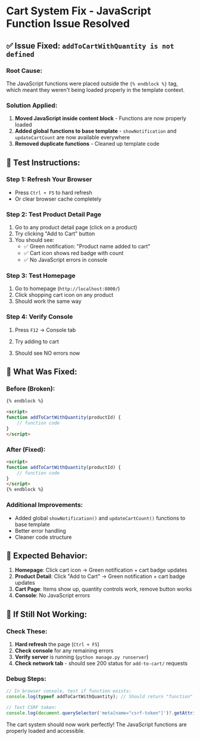 # Cart System Fix - JavaScript Function Issue Resolved

## ✅ **Issue Fixed: `addToCartWithQuantity is not defined`**

### **Root Cause:**
The JavaScript functions were placed outside the `{% endblock %}` tag, which meant they weren't being loaded properly in the template context.

### **Solution Applied:**

1. **Moved JavaScript inside content block** - Functions are now properly loaded
2. **Added global functions to base template** - `showNotification` and `updateCartCount` are now available everywhere
3. **Removed duplicate functions** - Cleaned up template code

## 🚀 **Test Instructions:**

### **Step 1: Refresh Your Browser**
- Press `Ctrl + F5` to hard refresh
- Or clear browser cache completely

### **Step 2: Test Product Detail Page**
1. Go to any product detail page (click on a product)
2. Try clicking "Add to Cart" button
3. You should see:
   - ✅ Green notification: "Product name added to cart"
   - ✅ Cart icon shows red badge with count
   - ✅ No JavaScript errors in console

### **Step 3: Test Homepage**
1. Go to homepage (`http://localhost:8000/`)
2. Click shopping cart icon on any product
3. Should work the same way

### **Step 4: Verify Console**
1. Press `F12` → Console tab


2. Try adding to cart
3. Should see NO errors now

## 🔧 **What Was Fixed:**

### **Before (Broken):**
```html
{% endblock %}

<script>
function addToCartWithQuantity(productId) {
    // function code
}
</script>
```

### **After (Fixed):**
```html
<script>
function addToCartWithQuantity(productId) {
    // function code
}
</script>
{% endblock %}
```

### **Additional Improvements:**
- Added global `showNotification()` and `updateCartCount()` functions to base template
- Better error handling
- Cleaner code structure

## 🎯 **Expected Behavior:**

1. **Homepage**: Click cart icon → Green notification + cart badge updates
2. **Product Detail**: Click "Add to Cart" → Green notification + cart badge updates  
3. **Cart Page**: Items show up, quantity controls work, remove button works
4. **Console**: No JavaScript errors

## 🚨 **If Still Not Working:**

### **Check These:**
1. **Hard refresh** the page (`Ctrl + F5`)
2. **Check console** for any remaining errors
3. **Verify server** is running (`python manage.py runserver`)
4. **Check network tab** - should see 200 status for `add-to-cart/` requests

### **Debug Steps:**
```javascript
// In browser console, test if function exists:
console.log(typeof addToCartWithQuantity); // Should return "function"

// Test CSRF token:
console.log(document.querySelector('meta[name="csrf-token"]')?.getAttribute('content')); // Should return token
```

The cart system should now work perfectly! The JavaScript functions are properly loaded and accessible.
